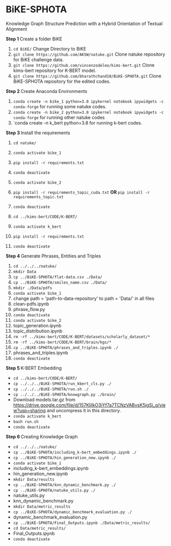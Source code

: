 # BiKE-SPHOTA
Knowledge Graph Structure Prediction with a Hybrid Orientation of Textual Alignment

<b> Step 1 </b>
Create a folder BiKE
1. `cd BiKE/`  Change Directory to BiKE
2. `git clone https://github.com/AKSW/natuke.git`  Clone natuke repository for BiKE challenge data.
3. `git clone https://github.com/vincenzodeleo/kims-bert.git`  Clone kims-bert repository for K-BERT model.
4. `git clone https://github.com/bharathchand10/BiKE-SPHOTA.git`  Clone BiKE-SPHOTA repository for the edited codes.

<b> Step 2 </b>
Create Anaconda Environments
1. `conda create -n bike_1 python=3.8 ipykernel notebook ipywidgets -c conda-forge`  for running some natuke codes.
2. `conda create -n bike_2 python=3.8 ipykernel notebook ipywidgets -c conda-forge`  for running other natuke codes
3. `conda create -n k_bert python=3.8 for running k-bert codes.

<b> Step 3 </b>
Install the requirements 
1. `cd natuke/`
2. `conda activate bike_1`
3. `pip install -r requirements.txt`
  
4. `conda deactivate`
5. `conda activate bike_2`
6. `pip install -r requirements_topic_cuda.txt` <b>  OR  </b> `pip install -r requirements_topic.txt`
7. `conda deactivate`
  
8. `cd ../kims-bert/CODE/K-BERT/`
9. `conda activate k_bert`
10. `pip install -r requirements.txt`
11. `conda deactivate`

<b> Step 4 </b> Generate Phrases, Entities and Triples
1. `cd ../../../natuke/`
2. `mkdir Data`
3. `cp ../BiKE-SPHOTA/flat-data.csv ./Data/`
4. `cp ../BiKE-SPHOTA/smiles_name.csv ./Data/`
5. `mkdir ./Data/pdfs`
6. `conda activate bike_1`
7. change path = 'path-to-data-repository' to path = 'Data/' in all files
8. clean-pdfs.ipynb
9. phrase_flow.py
11. `conda deactivate`
12. `conda activate bike_2`
13. topic_generation.ipynb
14. topic_distribution.ipynb
15. `rm -rf ../kims-bert/CODE/K-BERT/datasets/scholarly_dataset/*`
16. `rm -rf ../kims-bert/CODE/K-BERT/brain/kgs/*`
17. `cp ../BiKE-SPHOTA/phrases_and_triples.ipynb ./`
18. phrases_and_triples.ipynb
20. `conda deactivate`

<b> Step 5 </b> K-BERT Embedding
- `cd ../kims-bert/CODE/K-BERT/`
- `cp ../../../BiKE-SPHOTA/run_kbert_cls.py ./`
- `cp ../../../BiKE-SPHOTA/run.sh ./`
- `cp ../../../BiKE-SPHOTA/knowgraph.py ./brain/`
- Download models.tar.gz from https://drive.google.com/file/d/157KliIkO3iYf7a7TCNzVABvsK5jgSj_g/view?usp=sharing and uncompress it in this directory.
- `conda activate k_bert`
- `bash run.sh`
- `conda deactivate`

<b> Step 6 </b> Creating Knowledge Graph
- `cd ../../../natuke/`
- `cp ../BiKE-SPHOTA/including_k-bert_embeddings.ipynb ./`
- `cp ../BiKE-SPHOTA/hin_generation_new.ipynb ./`
- `conda activate bike_1`
- including_k-bert_embeddings.ipynb
- hin_generation_new.ipynb
- `mkdir Data/results`
- `cp ../BiKE-SPHOTA/knn_dynamic_benchmark.py ./`
- `cp ../BiKE-SPHOTA/natuke_utils.py ./`
- natuke_utils.py
- knn_dynamic_benchmark.py
- `mkdir Data/metric_results`
- `cp ../BiKE-SPHOTA/dynamic_benchmark_evaluation.py ./`
- dynamic_benchmark_evaluation.py
- `cp ../BiKE-SPHOTA/Final_Outputs.ipynb ./Data/metric_results/`
- `cd Data/metric_results/`
- Final_Outputs.ipynb
- `conda deactivate`




